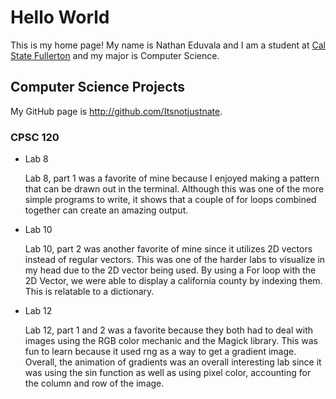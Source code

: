 # Hello World

This is my home page! My name is Nathan Eduvala and I am a student at [Cal State Fullerton](http://www.fullerton.edu/) and my major is Computer Science.

## Computer Science Projects

My GitHub page is http://github.com/Itsnotjustnate.

### CPSC 120

* Lab 8

    Lab 8, part 1 was a favorite of mine because I enjoyed making a pattern that
    can be drawn out in the terminal. Although this was one of the more simple
    programs to write, it shows that a couple of for loops combined together can
    create an amazing output.

* Lab 10

    Lab 10, part 2 was another favorite of mine since it utilizes 2D vectors instead
    of regular vectors. This was one of the harder labs to visualize in my head due to
    the 2D vector being used. By using a For loop with the 2D Vector, we were able to 
    display a california county by indexing them. This is relatable to a dictionary.

* Lab 12

    Lab 12, part 1 and 2 was a favorite because they both had to deal with images using the
    RGB color mechanic and the Magick library. This was fun to learn because it used rng as
    a way to get a gradient image. Overall, the animation of gradients was an overall interesting
    lab since it was using the sin function as well as using pixel color, accounting for the
    column and row of the image.